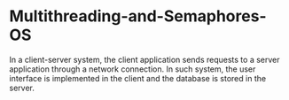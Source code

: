 # Multithreading-and-Semaphores-OS

In a client-server system, the client application sends requests to a server application
through a network connection. In such system, the user interface is implemented in the
client and the database is stored in the server. 
